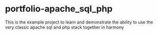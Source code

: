 # portfolio-apache_sql_php
This is the example project to learn and demonstrate the ability to use the very classic apache sql and php stack together in harmony 
